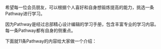 希望每一位会员朋友，可以根据个人喜好和自身想锻炼提高的能力，挑选一条Pathway进行学习。 


因为Pathway是经过总部精心设计编辑的学习手册，包含丰富专业的学习内容。
每一条Pathway都有自身的侧重点。


下面就11条Pathway的内容给大家做一个介绍：
